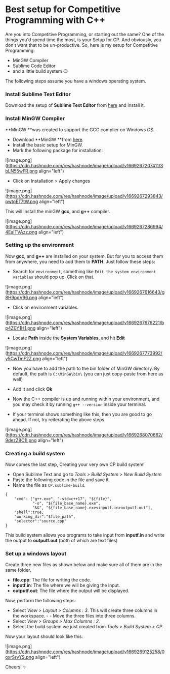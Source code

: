# Best setup for Competitive Programming with C++

Are you into Competitive Programming, or starting out the same? One of the things you'd spend time the most, is your Setup for CP. And obviously, you don't want that to be un-productive. So, here is my setup for Competitive Programming:
- MinGW Compiler
- Sublime Code Editor
- and a little build system 😉

The following steps assume you have a windows operating system.

### Install Sublime Text Editor

Download the setup of **Sublime Text Editor** from [here](https://www.sublimetext.com/) and install it.

### Install MinGW Compiler

**MinGW **was created to support the GCC compiler on Windows OS.

- Download **MinGW **from [here](https://sourceforge.net/projects/mingw/).
- Install the basic setup for MinGW.
- Mark the following package for installation:

![image.png](https://cdn.hashnode.com/res/hashnode/image/upload/v1669267207411/SbLN55wFR.png align="left")

- Click on Installation > Apply changes


![image.png](https://cdn.hashnode.com/res/hashnode/image/upload/v1669267293843/pwtqET7tW.png align="left")

This will install the minGW **gcc**, and **g++** compiler.

![image.png](https://cdn.hashnode.com/res/hashnode/image/upload/v1669267286994/4EalTVAzz.png align="left")

### Setting up the environment

Now **gcc**, and **g++** are installed on your system. But for you to access them from anywhere, you need to add them to **PATH**. Just follow these steps:

- Search for `environment`, something like `Edit the system environment variables` should pop up. Click on that.


![image.png](https://cdn.hashnode.com/res/hashnode/image/upload/v1669267616643/g8H9pdV96.png align="left")

- Click on environment variables.


![image.png](https://cdn.hashnode.com/res/hashnode/image/upload/v1669267676221/bp4Z0Y1H1.png align="left")

- Locate **Path** inside the **System Variables**, and hit **Edit**


![image.png](https://cdn.hashnode.com/res/hashnode/image/upload/v1669267773992/y5CwTmF2Z.png align="left")

- Now you have to add the path to the bin folder of MinGW directory. By default, the path is `C:\MinGW\bin\` (you can just copy-paste from here as well)

- Add it and click **Ok**

- Now the C++ compiler is up and running within your environment, and you may check it by running `g++ --version` inside your terminal.

- If your terminal shows something like this, then you are good to go ahead. If not, try reiterating the above steps.


![image.png](https://cdn.hashnode.com/res/hashnode/image/upload/v1669268070662/9dezZ8C1l.png align="left")

### Creating a build system

Now comes the last step, Creating your very own CP build system!

- Open Sublime Text and go to *Tools > Build System > New Build System*
- Paste the following code in the file and save it.
- Name the file as `CP.sublime-build`.

```
{
    "cmd": ["g++.exe", "-std=c++17", "${file}",
            "-o", "${file_base_name}.exe",
            "&&", "${file_base_name}.exe<inputf.in>outputf.out"],
    "shell":true,
    "working_dir":"$file_path",
    "selector":"source.cpp"
}
```

This build system allows you programs to take input from **inputf.in** and write the output to **outputf.out** (both of which are text files)

### Set up a windows layout

Create three new files as shown below and make sure all of them are in the same folder.

- **file.cpp**: The file for writing the code.
- **inputf.in**: The file where we will be giving the input.
- **outputf.out**: The file where the output will be displayed.

Now, perform the following steps:

- Select *View > Layout > Columns : 3*. This will create three columns in the workspace. - - Move the three files into three columns.
- Select *View > Groups > Max Columns : 2.*
- Select the build system we just created from *Tools > Build System > CP*.

Now your layout should look like this:


![image.png](https://cdn.hashnode.com/res/hashnode/image/upload/v1669269125258/0oxrSrvYS.png align="left")

Cheers! ✨